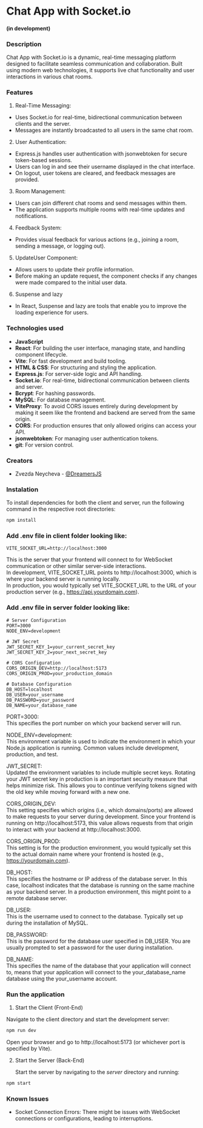 # Chat App with Socket.io

#### (in development)

### Description

Chat App with Socket.io is a dynamic, real-time messaging platform designed to facilitate seamless communication and collaboration. Built using modern web technologies, it supports live chat functionality and user interactions in various chat rooms.

### Features

1. Real-Time Messaging:
   
- Uses Socket.io for real-time, bidirectional communication between clients and the server.
- Messages are instantly broadcasted to all users in the same chat room.

2. User Authentication:

- Express.js handles user authentication with jsonwebtoken for secure token-based sessions.
- Users can log in and see their username displayed in the chat interface.
- On logout, user tokens are cleared, and feedback messages are provided.
  
3. Room Management:
   
- Users can join different chat rooms and send messages within them.
- The application supports multiple rooms with real-time updates and notifications.
  
<!-- 4. Typing Indicators:
   
- The application shows typing indicators to let users know when someone is typing a message. -->
  
4. Feedback System:
   
- Provides visual feedback for various actions (e.g., joining a room, sending a message, or logging out).
  
5. UpdateUser Component:
   
- Allows users to update their profile information.
- Before making an update request, the component checks if any changes were made compared to the initial user data. 
  
6. Suspense and lazy 
   
- In React, Suspense and lazy are tools that enable you to improve the loading experience for users.
  

### Technologies used


- **JavaScript**
- **React**: For building the user interface, managing state, and handling component lifecycle.
- **Vite**:  For fast development and build tooling.
- **HTML & CSS**: For structuring and styling the application.
- **Express.js**:  For server-side logic and API handling.
- **Socket.io**: For real-time, bidirectional communication between clients and server.
- **Bcrypt**: For hashing passwords.
- **MySQL**: For database management.
- **ViteProxy**: To avoid CORS issues entirely during development by making it seem like the frontend and backend are served from the same origin.
- **CORS**: For production ensures that only allowed origins can access your API.
- **jsonwebtoken**: For managing user authentication tokens.
- **git**: For version control.


### Creators

- Zvezda Neycheva - [@DreamersJS](https://github.com/DreamersJS)


### Instalation

To install dependencies for both the client and server, run the following command in the respective root directories:

```bash
npm install
```
### Add .env file in client folder looking like:

```
VITE_SOCKET_URL=http://localhost:3000

```
This is the server that your frontend will connect to for WebSocket communication or other similar server-side interactions.<br>
In development, VITE_SOCKET_URL points to http://localhost:3000, which is where your backend server is running locally.<br>
In production, you would typically set VITE_SOCKET_URL to the URL of your production server (e.g., https://api.yourdomain.com).

### Add .env file in server folder looking like:

```
# Server Configuration
PORT=3000
NODE_ENV=development

# JWT Secret
JWT_SECRET_KEY_1=your_current_secret_key
JWT_SECRET_KEY_2=your_next_secret_key

# CORS Configuration
CORS_ORIGIN_DEV=http://localhost:5173
CORS_ORIGIN_PROD=your_production_domain

# Database Configuration
DB_HOST=localhost
DB_USER=your_username
DB_PASSWORD=your_password
DB_NAME=your_database_name

```
PORT=3000:  <br>
This specifies the port number on which your backend server will run. 

NODE_ENV=development:<br>
This environment variable is used to indicate the environment in which your Node.js application is running. Common values include development, production, and test.

JWT_SECRET:<br>
Updated the environment variables to include multiple secret keys.
Rotating your JWT secret key in production is an important security measure that helps minimize risk.
This allows you to continue verifying tokens signed with the old key while moving forward with a new one.

CORS_ORIGIN_DEV:<br>
This setting specifies which origins (i.e., which domains/ports) are allowed to make requests to your server during development.
Since your frontend is running on http://localhost:5173, this value allows requests from that origin to interact with your backend at http://localhost:3000.

CORS_ORIGIN_PROD:<br>
This setting is for the production environment, you would typically set this to the actual domain name where your frontend is hosted (e.g., https://yourdomain.com).

DB_HOST:<br>
This specifies the hostname or IP address of the database server. In this case, localhost indicates that the database is running on the same machine as your backend server. In a production environment, this might point to a remote database server.

DB_USER:<br>
This is the username used to connect to the database. Typically set up during the installation of MySQL.

DB_PASSWORD:<br>
This is the password for the database user specified in DB_USER.
You are usually prompted to set a password for the user during installation. 

DB_NAME:<br>
This specifies the name of the database that your application will connect to,
means that your application will connect to the your_database_name database using the your_username account.



### Run the application


1. Start the Client (Front-End)

Navigate to the client directory and start the development server:
```bash
npm run dev

```
Open your browser and go to http://localhost:5173 (or whichever port is specified by Vite).

2. Start the Server (Back-End)
   
   Start the server by navigating to the *server* directory and running:

```bash
npm start

```

### Known Issues

- Socket Connection Errors: There might be issues with WebSocket connections or configurations, leading to interruptions.